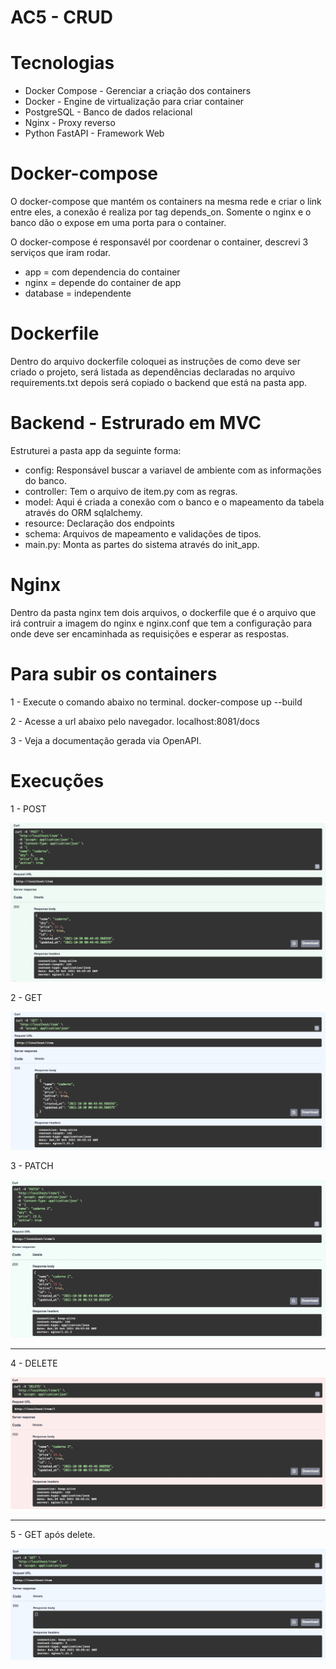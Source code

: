# AC5 - CRUD

# Tecnologias

- Docker Compose - Gerenciar a criação dos containers
- Docker - Engine de virtualização para criar container
- PostgreSQL - Banco de dados relacional
- Nginx - Proxy reverso
- Python FastAPI - Framework Web

# Docker-compose

O docker-compose que mantém os containers na mesma rede e criar o link entre eles, a conexão é realiza por tag depends_on.
Somente o nginx e o banco dão o expose em uma porta para o container.

O docker-compose é responsavél por coordenar o container, descrevi 3 serviços que iram rodar.

- app = com dependencia do container
- nginx = depende do container de app
- database = independente

# Dockerfile

Dentro do arquivo dockerfile coloquei as instruções de como deve ser criado o projeto, será listada as dependências declaradas no arquivo requirements.txt depois será copiado o backend que está na pasta app.

# Backend - Estrurado em MVC

Estruturei a pasta app da seguinte forma:

- config: Responsável buscar a variavel de ambiente com as informações do banco.
- controller: Tem o arquivo de item.py com as regras.
- model: Aqui é criada a conexão com o banco e o mapeamento da tabela através do ORM sqlalchemy.
- resource: Declaração dos endpoints
- schema: Arquivos de mapeamento e validações de tipos.
- main.py: Monta as partes do sistema através do init_app.

# Nginx

Dentro da pasta nginx tem dois arquivos, o dockerfile que é o arquivo que irá contruir a imagem do nginx e nginx.conf que tem a configuração para onde deve ser encaminhada as requisições e esperar as respostas.

# Para subir os containers

1 - Execute o comando abaixo no terminal.
docker-compose up --build

2 - Acesse a url abaixo pelo navegador.
localhost:8081/docs

3 - Veja a documentação gerada via OpenAPI.

# Execuções

1 - POST

![post](img/post.png)

2 - GET

![post](img/get.png)

3 - PATCH

![post](img/update.png)

---

4 - DELETE

![post](img/delete.png)

---

5 - GET após delete.

![post](img/get-vazio.png)
